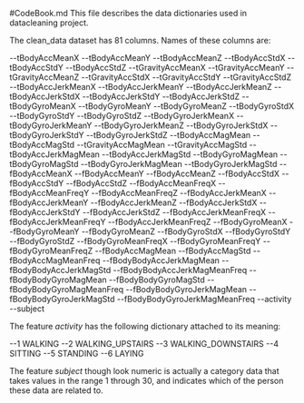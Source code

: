#CodeBook.md
This file describes the data dictionaries used in datacleaning project.

The clean_data dataset has 81 columns. Names of these columns are:

--tBodyAccMeanX
--tBodyAccMeanY
--tBodyAccMeanZ
--tBodyAccStdX
--tBodyAccStdY
--tBodyAccStdZ
--tGravityAccMeanX
--tGravityAccMeanY
--tGravityAccMeanZ
--tGravityAccStdX
--tGravityAccStdY
--tGravityAccStdZ
--tBodyAccJerkMeanX
--tBodyAccJerkMeanY
--tBodyAccJerkMeanZ
--tBodyAccJerkStdX
--tBodyAccJerkStdY
--tBodyAccJerkStdZ
--tBodyGyroMeanX
--tBodyGyroMeanY
--tBodyGyroMeanZ
--tBodyGyroStdX
--tBodyGyroStdY
--tBodyGyroStdZ
--tBodyGyroJerkMeanX
--tBodyGyroJerkMeanY
--tBodyGyroJerkMeanZ
--tBodyGyroJerkStdX
--tBodyGyroJerkStdY
--tBodyGyroJerkStdZ
--tBodyAccMagMean
--tBodyAccMagStd
--tGravityAccMagMean
--tGravityAccMagStd
--tBodyAccJerkMagMean
--tBodyAccJerkMagStd
--tBodyGyroMagMean
--tBodyGyroMagStd
--tBodyGyroJerkMagMean
--tBodyGyroJerkMagStd
--fBodyAccMeanX
--fBodyAccMeanY
--fBodyAccMeanZ
--fBodyAccStdX
--fBodyAccStdY
--fBodyAccStdZ
--fBodyAccMeanFreqX
--fBodyAccMeanFreqY
--fBodyAccMeanFreqZ
--fBodyAccJerkMeanX
--fBodyAccJerkMeanY
--fBodyAccJerkMeanZ
--fBodyAccJerkStdX
--fBodyAccJerkStdY
--fBodyAccJerkStdZ
--fBodyAccJerkMeanFreqX
--fBodyAccJerkMeanFreqY
--fBodyAccJerkMeanFreqZ
--fBodyGyroMeanX
--fBodyGyroMeanY
--fBodyGyroMeanZ
--fBodyGyroStdX
--fBodyGyroStdY
--fBodyGyroStdZ
--fBodyGyroMeanFreqX
--fBodyGyroMeanFreqY
--fBodyGyroMeanFreqZ
--fBodyAccMagMean
--fBodyAccMagStd
--fBodyAccMagMeanFreq
--fBodyBodyAccJerkMagMean
--fBodyBodyAccJerkMagStd
--fBodyBodyAccJerkMagMeanFreq
--fBodyBodyGyroMagMean
--fBodyBodyGyroMagStd
--fBodyBodyGyroMagMeanFreq
--fBodyBodyGyroJerkMagMean
--fBodyBodyGyroJerkMagStd
--fBodyBodyGyroJerkMagMeanFreq
--activity
--subject



The feature *activity* has the following dictionary attached to its meaning:

--1 WALKING
--2 WALKING_UPSTAIRS
--3 WALKING_DOWNSTAIRS
--4 SITTING
--5 STANDING
--6 LAYING

The feature *subject* though look numeric is actually a category data that takes values in the range 1 through 30,
and indicates which of the person these data are related to.
